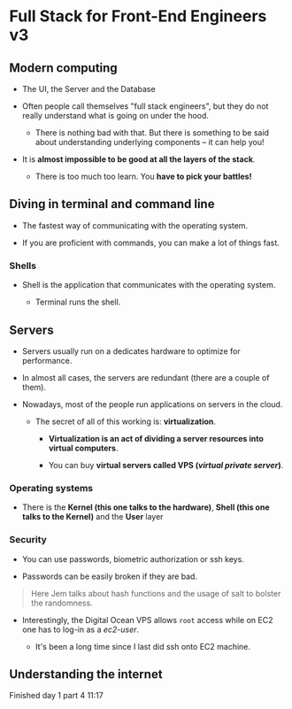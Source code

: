 # Full Stack for Front-End Engineers v3

## Modern computing

- The UI, the Server and the Database

- Often people call themselves "full stack engineers", but they do not really understand what is going on under the hood.

  - There is nothing bad with that. But there is something to be said about understanding underlying components – it can help you!

- It is **almost impossible to be good at all the layers of the stack**.

  - There is too much too learn. You **have to pick your battles!**

## Diving in terminal and command line

- The fastest way of communicating with the operating system.

- If you are proficient with commands, you can make a lot of things fast.

### Shells

- Shell is the application that communicates with the operating system.

  - Terminal runs the shell.

## Servers

- Servers usually run on a dedicates hardware to optimize for performance.

- In almost all cases, the servers are redundant (there are a couple of them).

- Nowadays, most of the people run applications on servers in the cloud.

  - The secret of all of this working is: **virtualization**.

    - **Virtualization is an act of dividing a server resources into virtual computers**.

    - You can buy **virtual servers called VPS (_virtual private server_)**.

### Operating systems

- There is the **Kernel (this one talks to the hardware)**, **Shell (this one talks to the Kernel)** and the **User** layer

### Security

- You can use passwords, biometric authorization or ssh keys.

- Passwords can be easily broken if they are bad.

> Here Jem talks about hash functions and the usage of salt to bolster the randomness.

- Interestingly, the Digital Ocean VPS allows `root` access while on EC2 one has to log-in as a _ec2-user_.

  - It's been a long time since I last did ssh onto EC2 machine.

## Understanding the internet

Finished day 1 part 4 11:17
